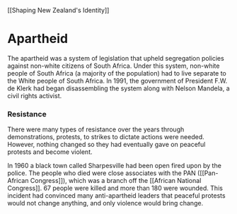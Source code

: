 [[Shaping New Zealand's Identity]]
# Apartheid
The apartheid was a system of legislation that upheld segregation policies against non-white citizens of South Africa. Under this system, non-white people of South Africa (a majority of the population) had to live separate to the White people of South Africa. In 1991, the government of President F.W. de Klerk had began disassembling the system along with Nelson Mandela, a civil rights activist.

### Resistance
There were many types of resistance over the years through demonstrations, protests, to strikes to dictate actions were needed. However, nothing changed so they had eventually gave on peaceful protests and become violent.

In 1960 a black town called Sharpesville had been open fired upon by the police. The people who died were close associates with the PAN ([[Pan-African Congress]]), which was a branch off the [[African National Congress]]. 67 people were killed and more than 180 were wounded. This incident had convinced many anti-apartheid leaders that peaceful protests would not change anything, and only violence would bring change.